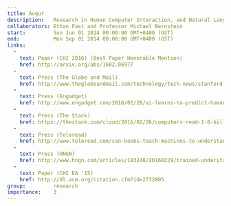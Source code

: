 ```yaml
---
title: Augur
description:   Research in Human Computer Interaction, and Natural Language Processing, exploring how we could teach a computer enough about human actions to enable predictive application interfaces that could, for example, recommend ice cream shops upon learning that a person was having dinner.
collaborators: Ethan Fast and Professor Michael Bernstein
start:         Sun Jun 01 2014 00:00:00 GMT+0400 (GST)
end:           Mon Sep 01 2014 00:00:00 GMT+0400 (GST)
links: 
  - 
    text: Paper (CHI 2016) (Best Paper Honorable Mention)
    href: http://arxiv.org/abs/1602.06977
  - 
    text: Press (The Globe and Mail)
    href: http://www.theglobeandmail.com/technology/tech-news/stanford-researchers-using-wattpad-stories-to-inform-artificial-intelligence/article29042748/
  - 
    text: Press (Engadget)
    href: http://www.engadget.com/2016/02/28/ai-learns-to-predict-human-reactions-by-reading-our-fiction/
  - 
    text: Press (The Stack)
    href: https://thestack.com/cloud/2016/02/26/computers-read-1-8-billion-words-of-fiction-to-learn-how-to-anticipate-human-behaviour/
  - 
    text: Press (Teleread)
    href: http://www.teleread.com/can-books-teach-machines-to-understand-people/
  - 
    text: Press (HNGN)
    href: http://www.hngn.com/articles/183248/20160229/trained-understand-predict-human-behavior-reading-books.htm
  - 
    text: Paper (CHI EA '15)
    href: http://dl.acm.org/citation.cfm?id=2732805
group:         research
importance:    3
---
```

